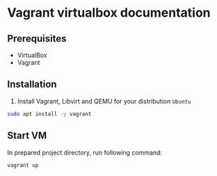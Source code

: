 # Vagrant virtualbox documentation

## Prerequisites

- VirtualBox
- Vagrant

## Installation
1. Install Vagrant, Libvirt and QEMU for your distribution
`Ubuntu`

```sh
sudo apt install -y vagrant
```

## Start VM
In prepared project directory, run following command:
```sh
vagrant up
```
